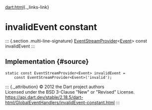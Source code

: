[dart:html](../../dart-html/dart-html-library){._links-link}

invalidEvent constant
=====================

::: {.section .multi-line-signature}
[EventStreamProvider](../eventstreamprovider-class)\<[Event](../event-class)\>
const invalidEvent
:::

Implementation {#source}
--------------

``` {.language-dart data-language="dart"}
static const EventStreamProvider<Event> invalidEvent =
    const EventStreamProvider<Event>('invalid');
```

::: {._attribution}
© 2012 the Dart project authors\
Licensed under the BSD 3-Clause \"New\" or \"Revised\" License.\
<https://api.dart.dev/stable/2.18.5/dart-html/GlobalEventHandlers/invalidEvent-constant.html>
:::
